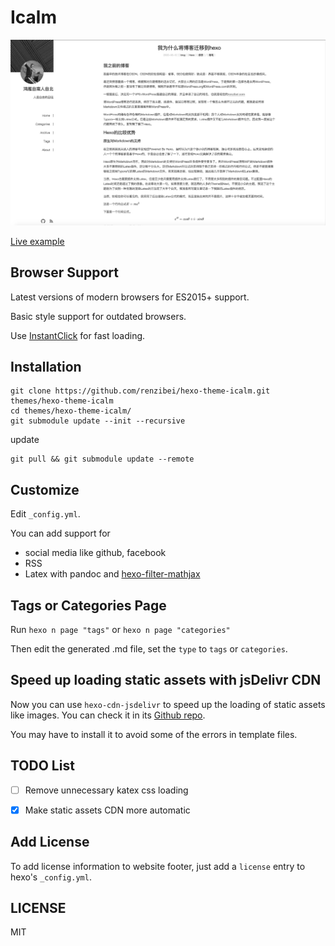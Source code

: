 # Icalm

![icalm](./blog_demo_small.jpg)



[Live example](https://renzibei.com)

## Browser Support

Latest versions of modern browsers for ES2015+ support.

Basic style support for outdated browsers.

Use [InstantClick](instantclick.io) for fast loading.

## Installation

```
git clone https://github.com/renzibei/hexo-theme-icalm.git themes/hexo-theme-icalm
cd themes/hexo-theme-icalm/
git submodule update --init --recursive
```

update

```
git pull && git submodule update --remote
```

## Customize

Edit `_config.yml`.

You can add support for

- social media like github, facebook
- RSS
- Latex with pandoc and [hexo-filter-mathjax](https://github.com/next-theme/hexo-filter-mathjax)

## Tags or Categories Page

Run `hexo n page "tags"` or `hexo n page "categories"`

Then edit the generated .md file, set the `type` to `tags` or `categories`.

## Speed up loading static assets with jsDelivr CDN

Now you can use `hexo-cdn-jsdelivr` to speed up the loading of static assets like images. You can check it in its [Github repo](https://github.com/renzibei/hexo-cdn-jsdelivr).

You may have to install it to avoid some of the errors in template files.

## TODO List

- [ ] Remove unnecessary katex css loading

- [x] Make static assets CDN more automatic

## Add License

To add license information to website footer, just add a `license` entry to hexo's `_config.yml`.

## LICENSE

MIT
